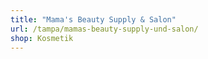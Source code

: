 ```yaml
---
title: "Mama's Beauty Supply & Salon"
url: /tampa/mamas-beauty-supply-und-salon/
shop: Kosmetik
---
```

